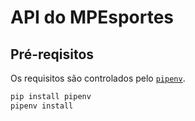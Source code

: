 # API do MPEsportes

## Pré-reqisitos

Os requisitos são controlados pelo [`pipenv`](https://github.com/pypa/pipenv).

```bash
pip install pipenv
pipenv install
```
